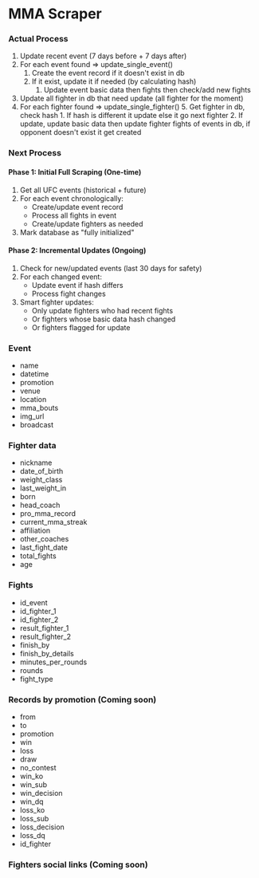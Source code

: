# MMA Scraper

### Actual Process
1. Update recent event (7 days before + 7 days after)
2. For each event found => update_single_event()
    1. Create the event record if it doesn't exist in db
    2. If it exist, update it if needed (by calculating hash)
        1. Update event basic data then fights then check/add new fights
3. Update all fighter in db that need update (all fighter for the moment)
4. For each fighter found => update_single_fighter()
    5. Get fighter in db, check hash
        1. If hash is different it update else it go next fighter
        2. If update, update basic data then update fighter fights of events in db, if opponent doesn't exist it get created

### Next Process
#### Phase 1: Initial Full Scraping (One-time)
1. Get all UFC events (historical + future)
2. For each event chronologically:
   - Create/update event record
   - Process all fights in event
   - Create/update fighters as needed
3. Mark database as "fully initialized"

#### Phase 2: Incremental Updates (Ongoing)
1. Check for new/updated events (last 30 days for safety)
2. For each changed event:
   - Update event if hash differs
   - Process fight changes
3. Smart fighter updates:
   - Only update fighters who had recent fights
   - Or fighters whose basic data hash changed
   - Or fighters flagged for update

### Event
- name
- datetime
- promotion
- venue
- location
- mma_bouts
- img_url
- broadcast

### Fighter data
- nickname
- date_of_birth
- weight_class 
- last_weight_in
- born
- head_coach
- pro_mma_record
- current_mma_streak
- affiliation
- other_coaches
- last_fight_date
- total_fights
- age

### Fights
- id_event
- id_fighter_1
- id_fighter_2
- result_fighter_1
- result_fighter_2
- finish_by
- finish_by_details
- minutes_per_rounds
- rounds
- fight_type

### Records by promotion (Coming soon)
- from
- to
- promotion
- win
- loss
- draw
- no_contest
- win_ko
- win_sub
- win_decision
- win_dq
- loss_ko
- loss_sub
- loss_decision
- loss_dq
- id_fighter

### Fighters social links (Coming soon)